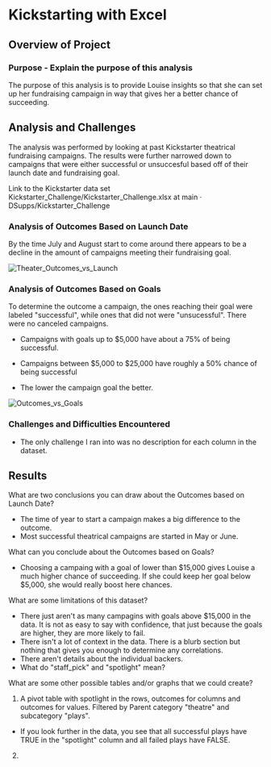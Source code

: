 # Kickstarting with Excel

## Overview of Project

### Purpose - Explain the purpose of this analysis

The purpose of this analysis is to provide Louise insights so that she can set up her fundraising campaign in way that gives her a better chance of succeeding. 

## Analysis and Challenges

The analysis was performed by looking at past Kickstarter theatrical fundraising campaigns. The results were further narrowed down to campaigns that were either successful or unsuccesful based off of their launch date and fundraising goal. 

Link to the Kickstarter data set
Kickstarter_Challenge/Kickstarter_Challenge.xlsx at main · DSupps/Kickstarter_Challenge

### Analysis of Outcomes Based on Launch Date
By the time July and August start to come around there appears to be a decline in the amount of campaigns meeting their fundraising goal.

![Theater_Outcomes_vs_Launch](https://user-images.githubusercontent.com/36451701/115090093-ec0c6e80-9ee1-11eb-928b-78d1f4bade10.png)

### Analysis of Outcomes Based on Goals
To determine the outcome a campaign, the ones reaching their goal were labeled "successful", while ones that did not were "unsucessful". There were no canceled campaigns.

- Campaigns with goals up to $5,000 have about a 75% of being successful.
- Campaigns between $5,000 to $25,000 have roughly a 50% chance of being successful 


-  The lower the campaign goal the better.

![Outcomes_vs_Goals](https://user-images.githubusercontent.com/36451701/115091086-91c0dd00-9ee4-11eb-8faf-7b3290011327.png)


### Challenges and Difficulties Encountered

- The only challenge I ran into was no description for each column in the dataset. 

## Results

What are two conclusions you can draw about the Outcomes based on Launch Date?
- The time of year to start a campaign makes a big difference to the outcome. 
- Most successful theatrical campaigns are started in May or June.


What can you conclude about the Outcomes based on Goals?
- Choosing a campaing with a goal of lower than $15,000 gives Louise a much higher chance of succeeding. If she could keep her goal below $5,000, she would really boost here chances.


What are some limitations of this dataset?
- There just aren't as many campagins with goals above $15,000 in the data.  It is not as easy to say with confidence, that just because the goals are higher, they are more likely to fail. 
- There isn't a lot of context in the data. There is a blurb section but nothing that gives you enough to determine any correlations. 
- There aren't details about the individual backers. 
- What do "staff_pick" and "spotlight" mean?


What are some other possible tables and/or graphs that we could create?

1) A pivot table with spotlight in the rows, outcomes for columns and outcomes for values. Filtered by Parent category "theatre" and subcategory "plays".
  - If you look further in the data, you see that all successful plays have TRUE in the "spotlight" column and all failed plays have FALSE.

2) 






